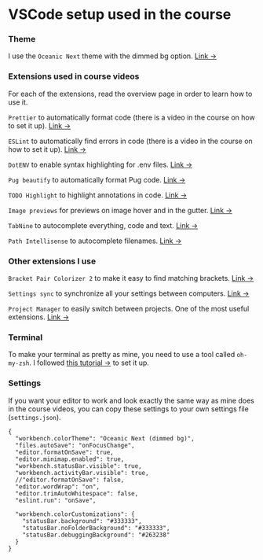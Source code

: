 # VSCode setup used in the course

### Theme

I use the `Oceanic Next` theme with the dimmed bg option. [Link &rarr;](https://marketplace.visualstudio.com/items?itemName=naumovs.theme-oceanicnext)

### Extensions used in course videos

For each of the extensions, read the overview page in order to learn how to use it.

`Prettier` to automatically format code (there is a video in the course on how to set it up). [Link &rarr;](https://marketplace.visualstudio.com/items?itemName=esbenp.prettier-vscode)

`ESLint` to automatically find errors in code (there is a video in the course on how to set it up). [Link &rarr;](https://marketplace.visualstudio.com/items?itemName=dbaeumer.vscode-eslint)

`DotENV` to enable syntax highlighting for .env files. [Link &rarr;](https://marketplace.visualstudio.com/items?itemName=mikestead.dotenv)

`Pug beautify` to automatically format Pug code. [Link &rarr;](https://marketplace.visualstudio.com/items?itemName=mrmlnc.vscode-pugbeautify)

`TODO Highlight` to highlight annotations in code. [Link &rarr;](https://marketplace.visualstudio.com/items?itemName=wayou.vscode-todo-highlight)

`Image previews` for previews on image hover and in the gutter. [Link &rarr;](https://marketplace.visualstudio.com/items?itemName=kisstkondoros.vscode-gutter-preview)

`TabNine` to autocomplete everything, code and text. [Link &rarr;](https://marketplace.visualstudio.com/items?itemName=TabNine.tabnine-vscode)

`Path Intellisense` to autocomplete filenames. [Link &rarr;](https://marketplace.visualstudio.com/items?itemName=christian-kohler.path-intellisense)

### Other extensions I use

`Bracket Pair Colorizer 2` to make it easy to find matching brackets. [Link &rarr;](https://marketplace.visualstudio.com/items?itemName=CoenraadS.bracket-pair-colorizer-2)

`Settings sync` to synchronize all your settings between computers. [Link &rarr;](https://marketplace.visualstudio.com/items?itemName=Shan.code-settings-sync)

`Project Manager` to easily switch between projects. One of the most useful extensions. [Link &rarr;](https://marketplace.visualstudio.com/items?itemName=alefragnani.project-manager)

### Terminal

To make your terminal as pretty as mine, you need to use a tool called `oh-my-zsh`. I followed [this tutorial &rarr;](https://www.freecodecamp.org/news/jazz-up-your-zsh-terminal-in-seven-steps-a-visual-guide-e81a8fd59a38/) to set it up.

### Settings

If you want your editor to work and look exactly the same way as mine does in the course videos, you can copy these settings to your own settings file (`settings.json`).

```
{
  "workbench.colorTheme": "Oceanic Next (dimmed bg)",
  "files.autoSave": "onFocusChange",
  "editor.formatOnSave": true,
  "editor.minimap.enabled": true,
  "workbench.statusBar.visible": true,
  "workbench.activityBar.visible": true,
  //"editor.formatOnSave": false,
  "editor.wordWrap": "on",
  "editor.trimAutoWhitespace": false,
  "eslint.run": "onSave",

  "workbench.colorCustomizations": {
    "statusBar.background": "#333333",
    "statusBar.noFolderBackground": "#333333",
    "statusBar.debuggingBackground": "#263238"
  }
}
```
